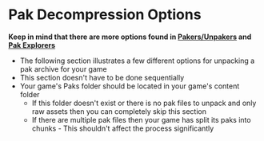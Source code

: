 # Pak Decompression Options

**Keep in mind that there are more options found in [Pakers/Unpakers](../../Tools/Pakers.md) and [Pak Explorers](../../Tools/Pak-Explorers.md)**

- The following section illustrates a few different options for unpacking a pak archive for your game
- This section doesn't have to be done sequentially
- Your game's Paks folder should be located in your game's content folder
    - If this folder doesn't exist or there is no pak files to unpack and only raw assets then you can completely skip this section
    - If there are multiple pak files then your game has split its paks into chunks - This shouldn't affect the process significantly